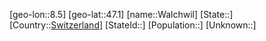 ﻿---
location: [47.1,8.5]
type: City
tags:
- geo/City


SpocWebEntityId: 35397
isDeleted: false
confidential: public

---
[geo-lon::8.5]
[geo-lat::47.1]
[name::Walchwil]
[State::]
[Country::[Switzerland](geo/Continent/Europe/Switzerland.md)]
[StateId::]
[Population::]
[Unknown::]


